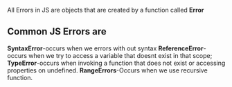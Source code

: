 <p>All Errors in JS are objects that are created by a function called <b>Error</b></p>

## Common JS Errors are

<b>SyntaxError</b>-occurs when we errors with out syntax
<b>ReferenceError</b>-occurs when we try to access a variable that doesnt exist in that scope;
<b>TypeError</b>-occurs when invoking a function that does not exist or accessing properties on undefined.
<b>RangeErrors</b>-Occurs when we use recursive function.
